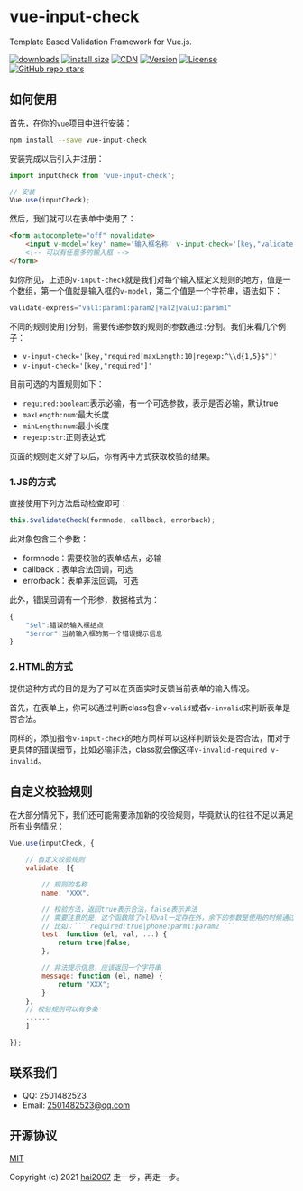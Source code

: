 # vue-input-check
Template Based Validation Framework for Vue.js.

<p>
  <a href="https://hai2007.gitee.io/npm-downloads?interval=7&packages=vue-input-check"><img src="https://img.shields.io/npm/dm/vue-input-check.svg" alt="downloads"></a>
  <a href="https://packagephobia.now.sh/result?p=vue-input-check"><img src="https://packagephobia.now.sh/badge?p=vue-input-check" alt="install size"></a>
  <a href="https://www.jsdelivr.com/package/npm/vue-input-check"><img src="https://data.jsdelivr.com/v1/package/npm/vue-input-check/badge" alt="CDN"></a>
  <a href="https://www.npmjs.com/package/vue-input-check"><img src="https://img.shields.io/npm/v/vue-input-check.svg" alt="Version"></a>
  <a href="https://github.com/hai2007/vue-input-check/blob/master/LICENSE"><img src="https://img.shields.io/npm/l/vue-input-check.svg" alt="License"></a>
  <a href="https://github.com/hai2007/vue-input-check" target='_blank'>
        <img alt="GitHub repo stars" src="https://img.shields.io/github/stars/hai2007/vue-input-check?style=social">
    </a>
</p>

## 如何使用

首先，在你的```vue```项目中进行安装：

```bash
npm install --save vue-input-check
```

安装完成以后引入并注册：

```js
import inputCheck from 'vue-input-check';

// 安装
Vue.use(inputCheck);
```

然后，我们就可以在表单中使用了：

```html
<form autocomplete="off" novalidate>
    <input v-model='key' name='输入框名称' v-input-check='[key,"validate-express"]'/>
    <!-- 可以有任意多的输入框 -->
</form>
```

如你所见，上述的```v-input-check```就是我们对每个输入框定义规则的地方，值是一个数组，第一个值就是输入框的```v-model```，第二个值是一个字符串，语法如下：

```js
validate-express="val1:param1:param2|val2|valu3:param1"
```

不同的规则使用```|```分割，需要传递参数的规则的参数通过```:```分割。我们来看几个例子：

- ```v-input-check='[key,"required|maxLength:10|regexp:^\\d{1,5}$"]'```
- ```v-input-check='[key,"required"]'```

目前可选的内置规则如下：

- ```required:boolean```:表示必输，有一个可选参数，表示是否必输，默认true
- ```maxLength:num```:最大长度
- ```minLength:num```:最小长度
- ```regexp:str```:正则表达式

页面的规则定义好了以后，你有两中方式获取校验的结果。

### 1.JS的方式

直接使用下列方法启动检查即可：

```js
this.$validateCheck(formnode, callback, errorback);
```

此对象包含三个参数：

- formnode：需要校验的表单结点，必输
- callback：表单合法回调，可选
- errorback：表单非法回调，可选

此外，错误回调有一个形参，数据格式为：

```js
{
    "$el":错误的输入框结点
    "$error":当前输入框的第一个错误提示信息
}
```

### 2.HTML的方式

提供这种方式的目的是为了可以在页面实时反馈当前表单的输入情况。

首先，在表单上，你可以通过判断class包含```v-valid```或者```v-invalid```来判断表单是否合法。

同样的，添加指令```v-input-check```的地方同样可以这样判断该处是否合法，而对于更具体的错误细节，比如必输非法，class就会像这样```v-invalid-required v-invalid```。

## 自定义校验规则

在大部分情况下，我们还可能需要添加新的校验规则，毕竟默认的往往不足以满足所有业务情况：

```js
Vue.use(inputCheck, {

    // 自定义校验规则
    validate: [{

        // 规则的名称
        name: "XXX",

        // 校验方法，返回true表示合法，false表示非法
        // 需要注意的是，这个函数除了el和val一定存在外，余下的参数是使用的时候通过```:```分割传递的，可以有任意多个
        // 比如：``` required:true|phone:parm1:param2 ```
        test: function (el, val, ...) {
            return true|false;
        },

        // 非法提示信息，应该返回一个字符串
        message: function (el, name) {
            return "XXX";
        }
    },
    // 校验规则可以有多条
    ......
    ]

});
```

## 联系我们

- QQ: 2501482523
- Email: 2501482523@qq.com

开源协议
---------------------------------------
[MIT](https://github.com/hai2007/vue-input-check/blob/master/LICENSE)

Copyright (c) 2021 [hai2007](https://hai2007.gitee.io/sweethome/) 走一步，再走一步。
